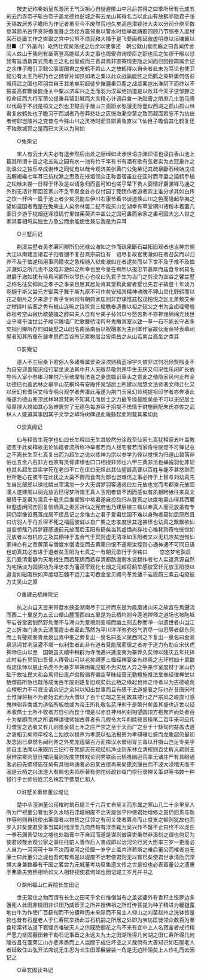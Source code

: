 <!-- { "loadSidebar": true } -->
　　按史记称秦始皇东游厌王气汉祖心自疑避匿山中吕后尝得之曰季所居有云成五彩云而赤帝子斩白帝子盖龙德也彭城之有云龙山其得名当以此山有放鹤亭隐君子张天锡故居苏子瞻所为作记者虽至今不废然荒地久矣高邑潜颖张大夫以分司仓庾至数登其巅吊古怀贤将撤而葺之念徐方震邻重以警水时绌举嬴踌蹰四顾乃节缩奉入度材采石徒庸工作之直取之宫中公帑不烦民和大播于是飞甍画栋延敞虚明缭以垣墉翼以厨■〈厂外畐内〉屹然壮观矣落成之后余以使事还　朝公就山堂而觞之曰吾闻传舍阅人兹山于我何有哉苐登高能赋大夫之事也周爰咨询使臣之职也民之失德干糇以愆我有旨酒嘉宾式燕地主之礼也堂成而三善具焉非直寄情吏隐之间而巳因授简属余记之余惟子瞻引卫懿公事谓国君之宠鹤不若山人之放鹤得以自全者此未为笃论也使卫懿公有太王乃积乃仓之储曾孙如京如坻之粟以此众战孰能胜之而鹤之乘轩庸何伤彭城用武之国也项羽尝自王其地矣羽起徒步摧疆秦巨鹿之战威畧岂出淮阴下而终以不振盖高有酇侯能挽关中粟以济军兴之乏而羽为汉军绝饷道是以败耳今天子惩邹滕之役命征西大将军萧公提重兵镇彭城而大夫精心计调兵食一洗脂膏之陋庶几士饱马腾以伐萌于不战是桓文之烈也卫懿云乎哉山三面距水弥漫无际壹似西湖之孤山孤山林君复放鹤处也子瞻习于西湖者乃苍莽悲壮之区恍潋滟空蒙之致而觌面若忘不为拈出者何耶岂陵谷之变昔与今殊山川之灵待时而显耶黄鲁直以飞仙目子瞻倘其化鹤复还不独歌城郭之是而巳大夫以为何如 

　　○兔柴记 

　　宋人有云士大夫必有退步然后出处之际绰如此涉世语亦渊识语也读白香山池上篇其所谓十亩之宅五畆之园有水一池有竹千竿有书有酒有歌有弦者实为衣冠巢许之助温公之独乐卒成谢传之同忧有以哉今观济美张黄门公兔柴记其疏泉斸石经始戊戌去解褐纔七年耳巳抗枕漱之思及在掖垣领众正称耆宿虽业在匡时而寻盟之猿鹤手植之松桂未尝一日释于怀及是以请急归而喜可知也嗟乎辇下贵人婴情好爵骡铎马通之外别无活计即回首家山不乏平泉金谷亦仅付园丁筦钥作者游者宾主谁分求其如白传之饮一杯吟一篇于池上者少矣况能左伊川右康节着书谈道焕山川之色而隐起华夷之望如温国者哉是在兔柴主人矣余林居二纪不能买山乞湖幸有草堂辋川诸粉本着置几案日夕游于枕烟廷涤烦矶竹里馆茱萸沜中盖公之园可畵而余家之畵可园大忘人世之家具畧相埒矣独世方急公而余能使世兼忘我是为异耳 

　　○兰墅后记 

　　荆溪兰墅者吴孝廉问卿所仍光禄公澈如之作而疏泉斸石益拓旧观者也当神宗朝大江以南建言诸君子归者锢不复召熹宗嗣位有　诏尽复故官使澈如在者召矣而以归养不及于恤逆珰用事同籍攻之急相随入狱使澈如在者逮矣而以下世不及于难不及恤非澈如之所几也不及难非澈如之所幸也至今皇在宥所以报忠节甚厚而庙食专祠易名进爵于澈如犹有待焉问卿所以尽伤心也叹曰先君子生为当门之剪没为空谷之馨兰墅之称名征矣抑闻之孝子之事亲也思其居处肯其堂构此僻者墅也先君子故尝十年读万卷拥于斯又尝元方御莱子舞于斯九原不可作矣安知其精神魂魄不狎山灵化野鹤而以花之朝月之夕来游于斯乎专祠则有朝典家庙则非野谋惟兹松茂柏悦之区无萧敷艾荣之秽绿叶紫茎之秀有被山连畹之饶筑宫三楹瞻奉遗像以祖之砚父之书为金卣瑶璧殷荐祖考空山寂历歌楚骚之辞曰夫人自有兮美子荪何以兮愁苦斯不亦神理绵绵光我世业乎嗟乎浊世公子峻宇雕墙广贮歌舞骄淫矜夸鬼瞰其室以致一草一石不能长守者多矣视问卿所存何如哉墅之山旧名南岳南岳以祝融峯为主问卿作室故伙而余特表章祠屋者知其所重在展孝思而百谷所记累榭层台皆南岳之从山若南台高坐之类耳 

　　○安庵记 

　　道人不三宿桑下若俗人多诸眷属爱染深浓则精蓝凈宇久依非过何况倾赀剏业不为自安迎善知识经行宴坐说法其中开人天眼恭敬供养毕生无厌又何况性乐闲旷长依导师入室小参串习禅悦乃至维摩有法喜之妻庞媪识草头之意此之偕隐家风何止布金功德巳也盖武林之皋亭山花桐坞有安庵怀泉邹居士所建以居慧文法师者文师迁化又以居幻有耆宿文师专明台观学者奔凑此庵遂为荆门玉泉幻师纯提祖印学者亦奔凑此庵遂为德山峯顶武林琳宫梵剎不知其几而居士之力最专缘最胜矣是不可以无纪居士醇厚博大貌如其心急难赈穷了无德色每游宿于招提不恡情于财施厥配朱氏亦佐之武林人人能道其事因其子文学之峄将树碑述此庵繇起而附载其畧如此 

　　○崇真阁记 

　　仙与释皆生死学也仙曰长生释曰无生其较然分涂哉至仙家七真犹释家五叶盖教迹变于此矣释故无论仙籍者流所称冲举者若而人拔宅者若而家奇恠恍惚不可殚记总之不离长生至七真复出而为超生之说以练神为宗以参学为径以觉悟为归道山碧落非恠也五金八石非方也夙有灵骨非缘也口口相授非师也六甲三黄非法也蝉蜕羽化非证也其名超生其实学死在老曰不亡在庄曰无怛此其仙望最高要以百姓与能不甚悠渺而世所艳心在彼不在此犹之太羮不御而食肉为鄙也岂难信之事必待于上智与刘幼真先生自比部郎以谏批鳞出宰濡忽一夕大无谓梦羽客通谒曰左元放也觉而考郡乘元放固濡人遂建阁以祠元放云巳得梦所谓王真人玉阳者皆不因而感似有夙根盻飨往来真文屡降于是君为濡且十载先后推擢皆中格君遂自投劾归从登真之诀度地吴山得其西麓林壑虚闲冈峦回复信栖真之奥区祈仙之宪府也乃建层楼三楹以奉真人而元放虽有专祠仍崇像设既落成属不佞昌记之余惟古之君子爱君忧国不难以身殉者莫如屈原然且曰访羽人于丹丘得不死之福庭彼诚以自广要之忠孝度世其途甚径也幼真之飘飘欲仙岂妄想哉乃其梦寐感通前元放而后玉阳有繇矣当其虚憍尚存壮心难耗则奇恠恍惚如元放者以有机应之及其栖神于澹合气于冥则虚无清凈如玉阳者又以无机应矣岂惟仙家禅亦有之昔黄蕖与僧度水僧凌空而去黄蕖曰恨不遂断汝踁则心通神通不可同日语也幼真其必有进于道者矣玉阳为七真之一有朝元歌行于世铭曰 
　　悠悠梦宅孰启玄门爰清爰静为天地根生而若死绵而若存清都路邈弱水波翻作者七人实返真源自然为宅恬淡为园阴功为泽忠孝为藩茂宰观化七烟之元超将鹄举感彼室轩元放玉阳授以道言如磁吸铁如声度垣石髓不远刀圭可吞金堂贝阙鸟革龙旙千岩霞蔚三素云屯驱彼方丈吴山之原 

　　○重建云栖禅院记 

　　杭之山自天目来带苕水挟圣湖南尽于江折而东是为鳯凰诸山宋之故宫在焉遡流而西二十里是为五云山循山麓而西四五里是为云栖坞则今莲池禅师之道场也坡陁坻平岩谷堂密划然野处而不与湖山为羣境则变喧而幽土则去秽而凈一似遗世者山当江之三折海门涛头云涌而霆击者至此荡然为平川洋洋弥弥怒气消尽一似忍辱者繇东冈而上有璧观峯青龙泉出焉中峯之旁复出一泉名曰圣义泉西冈之下复出一泉名曰金液泉涓涓甘冽汲灌不竭一似利生者此非有道者莫能居而居之者亦于道力有助自宋伏虎禅师住山以至　国朝虽天禧中稍辟为寺而逓兴逓废夷为蓁莽久矣师以隆庆五年托钵此村若有冥契曰吾骨人得骨山可以老矣缚茅三楹经禅宴坐有终焉之志环村四十里数有虎伥师以慈止杀虎不为暴岁旱祷雨辄应魃不为灾居人异之争来作室度材于家山仍础于故址民大和会焉师曰毘卢宫殿徧界徧空草昧经营无勤檀施惟法堂奉经律禅堂以栖僧兹所急也既落成而百年废剎遂复旧观矣此云栖之缘起也师之侍者以为古德破荒众檀积力不可冺没请余记之余何以知出世事而且有感于法道盛衰之际也在昔唐宋时士惟薄将相不为者始去而为大僧以了百千亿刼之生死故其戒行之严宗风之峻直可感鬼神驯异类或为道俗所皈依或为帝王所礼敬名蓝凈剎于是繁兴矣盖其盛也近世以经术收儁士士所不收者方自引而食于僧是以赤县神州列剎相望圆顶方袍聚庐而处者百十为辈即而求之所谓禅讲律师如古尊者有几假令大年削牍寂音操笔二百年来可应传灯僧宝之选者又有几则虽金碧土木之庄严崇之至于天而广之至于十繇旬何益盖法道之衰相见矣师庠校名士始欲以禄养为孝既以弘法报恩为孝骐骥壮盛而龙象超忽最初发念固巳卓然名闻利养之外矣庞蕴罄百万而掷汉水僧绍冐三毒以开摄山岂足专美乎师自主法席以来既历三纪行在梵纲志在观经标净业则东林立清规则百丈柝义疏则玉泉辨宗乘则慧日摧阴魔则扳度空排戏论则秀铁面云栖虽幽迥荒率无诸庄严有具眼通者必曰先佛塔庙在矣有具宿命通者必曰某古德再来矣毘岚偃岳而不波大浸稽天而不溺是云栖之兴法道大有赖也夫师所著有弥陀经疏钞缁门崇行录禅关策进等书数十种锓行于世师俗姓沉名袾宏字佛慧仁和人 

　　○浒墅关重修董公堤记 

　　楚中丞澶渊董公司榷时筑石堤三千六百丈自吴关而东属之寒山几二十余里吴人所为尸祝董公者也岁久水啮石洼堤稍废不治天雄张平仲使君始增修之虽仍旧贯与新作等何则自税使出筹国者以物货之征领之有司关使者算舟而止度支之额则犹故也而岁入非矣使君受事当其时绌浮羡几何然每有浮羡辄为吴兴作不罄不止曰终不以虎丘一拳石溷吾受块之墟也处脂膏中不自润而道是谋则诚廉吏虽然非溪刻之谓也何足为使君颂哉余观公家之事往往前人善作后人害成即以治河论行河大臣率三岁一更而必人自为一河河可十年不决而浚河之役靡一岁宁止盖共济若斯之难后董公而榷者岂无廉士曰此董公之堤也吾何有焉是以堤废不治若使君则无以有巳矣使君世承清劭沉深博大身兼数器有干国之畧尝为元城董考功裒集遗文传之世是役也必表着董公之遗惠于弗隳夫劳臣相矫如文人相轻视使君何如也因记堤工岁月并书之 

　　○湖州福山仁寿院长生田记 

　　世无常住之物而谓有长生之田可乎余曰惟僧当有之盖娑婆外有香积土饭箩边多饿死人此田非情田非识田乃威音王之所井授佛祖之所灯传菩提为种子精进为耰鉏露地白牛为作使广百繇旬而不分疆畔历未来际而不易主人仰山之刈苗赵州之洗钵皆是物也昔有石屋老人于仁寿院举扬此旨石机嗣之所居之处即为宝坊匡徒领众数百为羣食轮常转法道下衰悭贪难破天人之供既绝御花之鸟不来有宜中上人名寂鉴者戒行精严愿力坚固募田若干勒石记事垂之永远夫九土之田湖所得几何湖之田仁寿所得几何陵谷且在蓬莱江山亦悲禾黍而上人岂闇于成住坏空之义哉倘有大善知识如石屋老人者延致住山弘开法席说无生忍为长生田即展袈裟一角是无边阡陌矣上人作礼而去因记之 

　　○草玄阁读书记 

